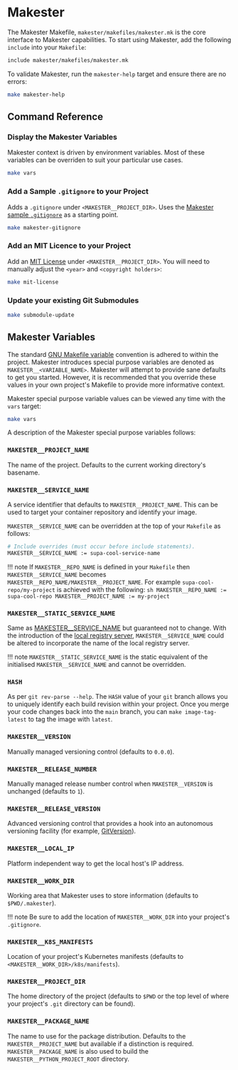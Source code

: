 # Makester

The Makester Makefile, `makester/makefiles/makester.mk` is the core interface to Makester
capabilities. To start using Makester, add the following `include` into your `Makefile`:
``` sh
include makester/makefiles/makester.mk
```

To validate Makester, run the `makester-help` target and ensure there are no errors:
``` sh
make makester-help
```

## Command Reference

### Display the Makester Variables
Makester context is driven by environment variables. Most of these variables can be overriden to
suit your particular use cases.

``` sh title="Display the state of the Makester variables."
make vars
```

### Add a Sample `.gitignore` to your Project
Adds a `.gitignore` under `<MAKESTER__PROJECT_DIR>`. Uses the
[Makester sample `.gitignore`](https://github.com/loum/makester/blob/main/resources/project.gitignore)
as a starting point.
``` sh
make makester-gitignore
```

### Add an MIT Licence to your Project
Add an [MIT License](https://github.com/loum/makester/blob/main/resources/mit.md)
under `<MAKESTER__PROJECT_DIR>`. You will need to manually adjust the `<year>`
and `<copyright holders>`:
``` sh
make mit-license
```

### Update your existing Git Submodules
``` sh
make submodule-update
```

## Makester Variables
The standard [GNU Makefile variable](https://www.gnu.org/software/make/manual/html_node/Using-Variables.html)
convention is adhered to within the project. Makester introduces special purpose variables are denoted as
`MAKESTER__<VARIABLE_NAME>`. Makester will attempt to provide sane defaults to get you started. However, it
is recommended that you override these values in your own project's Makefile to provide more informative context.

Makester special purpose variable values can be viewed any time with the `vars` target:
``` sh
make vars
```

A description of the Makester special purpose variables follows:
### `MAKESTER__PROJECT_NAME`
The name of the project. Defaults to the current working directory's basename.

### `MAKESTER__SERVICE_NAME`
A service identifier that defaults to `MAKESTER__PROJECT_NAME`. This can be used to target your container
repository and identify your image.

`MAKESTER__SERVICE_NAME` can be overridden at the top of your `Makefile` as follows:
``` sh
# Include overrides (must occur before include statements).
MAKESTER__SERVICE_NAME := supa-cool-service-name
```

!!! note
    If `MAKESTER__REPO_NAME` is defined in your `Makefile` then `MAKESTER__SERVICE_NAME` becomes
    `MAKESTER__REPO_NAME/MAKESTER__PROJECT_NAME`. For example `supa-cool-repo/my-project` is achieved with the following:
    ``` sh
    MAKESTER__REPO_NAME := supa-cool-repo
    MAKESTER__PROJECT_NAME := my-project
    ```

### `MAKESTER__STATIC_SERVICE_NAME`
Same as [MAKESTER__SERVICE_NAME](#makester__service_name) but guaranteed not to change. With the
introduction of the [local registry server](../docker/#deploy-a-local-registry-server),
`MAKESTER__SERVICE_NAME` could be altered to incorporate the name of the local registry server.

!!! note
    `MAKESTER__STATIC_SERVICE_NAME` is the static equivalent of the initialised
    `MAKESTER__SERVICE_NAME` and cannot be overridden.

### `HASH`
As per `git rev-parse --help`. The `HASH` value of your `git` branch allows you to uniquely
identify each build revision within your project. Once you merge your code changes back into
the `main` branch, you can `make image-tag-latest` to tag the image with `latest`.

### `MAKESTER__VERSION`
Manually managed versioning control (defaults to `0.0.0`).

### `MAKESTER__RELEASE_NUMBER`
Manually managed release number control when `MAKESTER__VERSION` is unchanged (defaults to `1`).

### `MAKESTER__RELEASE_VERSION`
Advanced versioning control that provides a hook into an autonomous versioning facility
(for example, [GitVersion](https://gitversion.net/docs/)).

### `MAKESTER__LOCAL_IP`
Platform independent way to get the local host's IP address.

### `MAKESTER__WORK_DIR`
Working area that Makester uses to store information (defaults to `$PWD/.makester`).

!!! note
    Be sure to add the location of `MAKESTER__WORK_DIR` into your project's `.gitignore`.

### `MAKESTER__K8S_MANIFESTS`
Location of your project's Kubernetes manifests (defaults to `<MAKESTER__WORK_DIR>/k8s/manifests`).

### `MAKESTER__PROJECT_DIR`
The home directory of the project (defaults to `$PWD` or the top level of where your
project's `.git` directory can be found).

### `MAKESTER__PACKAGE_NAME`
The name to use for the package distribution. Defaults to the `MAKESTER__PROJECT_NAME`
but available if a distinction is required. `MAKESTER__PACKAGE_NAME` is also used to
build the `MAKESTER__PYTHON_PROJECT_ROOT`  directory.
